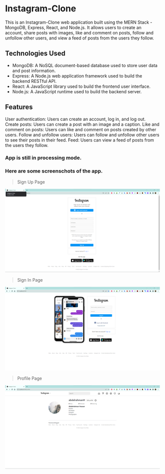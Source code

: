 # Instagram-Clone

This is an Instagram-Clone web application built using the MERN Stack - MongoDB, Express, React, and Node.js. It allows users to create an account, share posts with images, like and comment on posts, follow and unfollow other users, and view a feed of posts from the users they follow.

## Technologies Used

* MongoDB: A NoSQL document-based database used to store user data and post information.
* Express: A Node.js web application framework used to build the backend RESTful API.
* React: A JavaScript library used to build the frontend user interface.
* Node.js: A JavaScript runtime used to build the backend server.

## Features

User authentication: Users can create an account, log in, and log out.
Create posts: Users can create a post with an image and a caption.
Like and comment on posts: Users can like and comment on posts created by other users.
Follow and unfollow users: Users can follow and unfollow other users to see their posts in their feed.
Feed: Users can view a feed of posts from the users they follow.

### App is still in processing mode.

### Here are some screenschots of the app.

> Sign Up Page

<img src="./ScreenShots/sign-up-page.png" ></img>

> Sign In Page

<img src="./ScreenShots/sign-in-page.png" ></img>

> Profile Page

<img src="./ScreenShots/profile-page.png" ></img>
